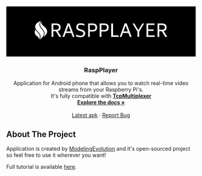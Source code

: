 
<a name="readme-top"></a>







<!-- PROJECT LOGO -->
<br />
<div align="center">
  <a href="https://github.com/github_username/repo_name">
    <img src="RaspPlayer/RaspPlayer/Resources/AppIcon/logo-white.png" alt="Logo" >
  </a>

<h3 align="center">RaspPlayer</h3>

  <p align="center">
    Application for Android phone that allows you to watch real-time video streams from your Raspberry Pi's.
        <br /> It's fully compatible with 
     <a href="https://github.com/modelingevolution/TcpMultiplexer"><strong>TcpMultiplexer</strong></a>
    <br />
    <a href="https://github.com/modelingevolution/RaspPlayer"><strong>Explore the docs »</strong></a>
    <br />
    <br />
    <a href="https://github.com/modelingevolution/RaspPlayer/tree/master/ApkRelease">Latest apk</a>
    ·
    <a href="https://github.com/modelingevolution/RaspPlayer/issues">Report Bug</a>
 
</div>




<!-- ABOUT THE PROJECT -->
## About The Project

Application is created by [ModelingEvolution](https://modelingevolution.com) and it's open-sourced project so feel free to use it wherever you want!


Full tutorial is available [here](https://www.modelingevolution.com/rasp-player-tutorial).
